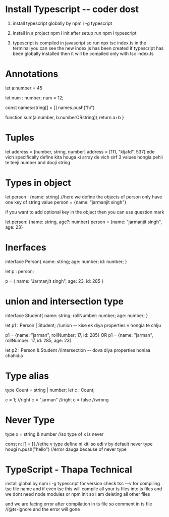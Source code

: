 # Install Typescript -- coder dost

1. install typescript globally by npm i -g typescript
2. install in a project npm i init after setup run npm i typescript 

3. typescript is compiled in javascript so run npx tsc index.ts in the terminal you can see the new index.js has been created if typescript has been globally installed then it will be compiled only with tsc index.ts

# Annotations

let a:number = 45

let num : number;
num = 12;

const names:string[] = []
names.push("hi")

function sum(a:number, b:numberORstring){
    return a+b
}

# Tuples

let address = [number, string, number]
address = [111, "kljafd", 537] ede vich specifically define kita houga ki array de vich sirf 3 values hongia pehli te teeji number and dooji string

# Types in object

let person : {name: string} //here we define the objects of person only have one key of string value
person = {name: "jarmanjit singh"}

if you want to add optional key in the object then you can use question mark

let person: {name: string, age?: number}
person = {name: "jarmanjit singh", age: 23}

# Inerfaces

interface Person{
    name: string;
    age: number;
    id: number;
}

let p : person;

p = {
    name: "Jarmanjit singh",
    age: 23,
    id: 285
}

# union and intersection type

interface Student{
    name: string;
    rollNumber: number;
    age: number;
}

let p1 : Person | Student; //union -- kise ek diya properties v hongia te chlju

p1 = {name: "jarman", rollNumber: 17, id: 285} OR
p1 = {name: "jarman", rollNumber: 17, id: 285, age: 23}

let p2 : Person & Student //intersection -- dova diya properties honiaa chahidia

# Type alias 

type Count = string | number;
let c : Count;

c = 1; //right
c = "jarman" //right
c = false //wrong

# Never Type

type x =  string & number //so type of x is never

const n: [] = [] //ethe v type define ni kiti so edi v by default never type hougi 
n.push("hello") //error dauga because of never type

# TypeScript - Thapa Technical 

install global by npm i -g typescript for version check tsc --v for compiling tsc file name and if even tsc this will compile all your ts files into js files
and we dont need node modules or npm init so i am deleting all other files

and we are facing error after compilation in ts file so comment in ts file //@ts-ignore and the error will gone
